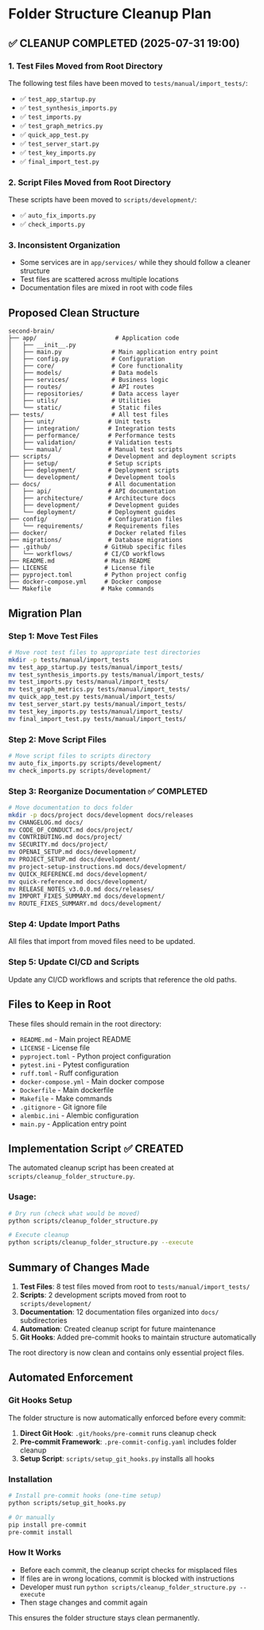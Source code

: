 # Folder Structure Cleanup Plan

## ✅ CLEANUP COMPLETED (2025-07-31 19:00)

### 1. Test Files Moved from Root Directory
The following test files have been moved to `tests/manual/import_tests/`:
- ✅ `test_app_startup.py`
- ✅ `test_synthesis_imports.py`
- ✅ `test_imports.py`
- ✅ `test_graph_metrics.py`
- ✅ `quick_app_test.py`
- ✅ `test_server_start.py`
- ✅ `test_key_imports.py`
- ✅ `final_import_test.py`

### 2. Script Files Moved from Root Directory
These scripts have been moved to `scripts/development/`:
- ✅ `auto_fix_imports.py`
- ✅ `check_imports.py`

### 3. Inconsistent Organization
- Some services are in `app/services/` while they should follow a cleaner structure
- Test files are scattered across multiple locations
- Documentation files are mixed in root with code files

## Proposed Clean Structure

```
second-brain/
├── app/                      # Application code
│   ├── __init__.py
│   ├── main.py              # Main application entry point
│   ├── config.py            # Configuration
│   ├── core/                # Core functionality
│   ├── models/              # Data models
│   ├── services/            # Business logic
│   ├── routes/              # API routes
│   ├── repositories/        # Data access layer
│   ├── utils/               # Utilities
│   └── static/              # Static files
├── tests/                   # All test files
│   ├── unit/               # Unit tests
│   ├── integration/        # Integration tests
│   ├── performance/        # Performance tests
│   ├── validation/         # Validation tests
│   └── manual/             # Manual test scripts
├── scripts/                # Development and deployment scripts
│   ├── setup/              # Setup scripts
│   ├── deployment/         # Deployment scripts
│   └── development/        # Development tools
├── docs/                   # All documentation
│   ├── api/                # API documentation
│   ├── architecture/       # Architecture docs
│   ├── development/        # Development guides
│   └── deployment/         # Deployment guides
├── config/                 # Configuration files
│   └── requirements/       # Requirements files
├── docker/                 # Docker related files
├── migrations/             # Database migrations
├── .github/               # GitHub specific files
│   └── workflows/         # CI/CD workflows
├── README.md              # Main README
├── LICENSE                # License file
├── pyproject.toml         # Python project config
├── docker-compose.yml     # Docker compose
└── Makefile              # Make commands
```

## Migration Plan

### Step 1: Move Test Files
```bash
# Move root test files to appropriate test directories
mkdir -p tests/manual/import_tests
mv test_app_startup.py tests/manual/import_tests/
mv test_synthesis_imports.py tests/manual/import_tests/
mv test_imports.py tests/manual/import_tests/
mv test_graph_metrics.py tests/manual/import_tests/
mv quick_app_test.py tests/manual/import_tests/
mv test_server_start.py tests/manual/import_tests/
mv test_key_imports.py tests/manual/import_tests/
mv final_import_test.py tests/manual/import_tests/
```

### Step 2: Move Script Files
```bash
# Move script files to scripts directory
mv auto_fix_imports.py scripts/development/
mv check_imports.py scripts/development/
```

### Step 3: Reorganize Documentation ✅ COMPLETED
```bash
# Move documentation to docs folder
mkdir -p docs/project docs/development docs/releases
mv CHANGELOG.md docs/
mv CODE_OF_CONDUCT.md docs/project/
mv CONTRIBUTING.md docs/project/
mv SECURITY.md docs/project/
mv OPENAI_SETUP.md docs/development/
mv PROJECT_SETUP.md docs/development/
mv project-setup-instructions.md docs/development/
mv QUICK_REFERENCE.md docs/development/
mv quick-reference.md docs/development/
mv RELEASE_NOTES_v3.0.0.md docs/releases/
mv IMPORT_FIXES_SUMMARY.md docs/development/
mv ROUTE_FIXES_SUMMARY.md docs/development/
```

### Step 4: Update Import Paths
All files that import from moved files need to be updated.

### Step 5: Update CI/CD and Scripts
Update any CI/CD workflows and scripts that reference the old paths.

## Files to Keep in Root

These files should remain in the root directory:
- `README.md` - Main project README
- `LICENSE` - License file
- `pyproject.toml` - Python project configuration
- `pytest.ini` - Pytest configuration
- `ruff.toml` - Ruff configuration
- `docker-compose.yml` - Main docker compose
- `Dockerfile` - Main dockerfile
- `Makefile` - Make commands
- `.gitignore` - Git ignore file
- `alembic.ini` - Alembic configuration
- `main.py` - Application entry point

## Implementation Script ✅ CREATED

The automated cleanup script has been created at `scripts/cleanup_folder_structure.py`.

### Usage:
```bash
# Dry run (check what would be moved)
python scripts/cleanup_folder_structure.py

# Execute cleanup
python scripts/cleanup_folder_structure.py --execute
```

## Summary of Changes Made

1. **Test Files**: 8 test files moved from root to `tests/manual/import_tests/`
2. **Scripts**: 2 development scripts moved from root to `scripts/development/`
3. **Documentation**: 12 documentation files organized into `docs/` subdirectories
4. **Automation**: Created cleanup script for future maintenance
5. **Git Hooks**: Added pre-commit hooks to maintain structure automatically

The root directory is now clean and contains only essential project files.

## Automated Enforcement

### Git Hooks Setup
The folder structure is now automatically enforced before every commit:

1. **Direct Git Hook**: `.git/hooks/pre-commit` runs cleanup check
2. **Pre-commit Framework**: `.pre-commit-config.yaml` includes folder cleanup
3. **Setup Script**: `scripts/setup_git_hooks.py` installs all hooks

### Installation
```bash
# Install pre-commit hooks (one-time setup)
python scripts/setup_git_hooks.py

# Or manually
pip install pre-commit
pre-commit install
```

### How It Works
- Before each commit, the cleanup script checks for misplaced files
- If files are in wrong locations, commit is blocked with instructions
- Developer must run `python scripts/cleanup_folder_structure.py --execute`
- Then stage changes and commit again

This ensures the folder structure stays clean permanently.